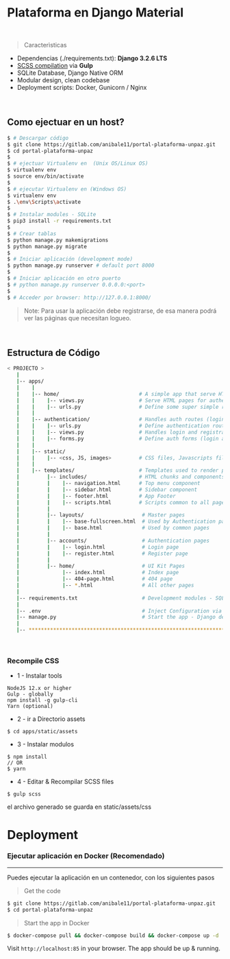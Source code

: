 # Plataforma en Django Material


<br />

> Caracterìsticas

- Dependencias (./requirements.txt): **Django 3.2.6 LTS**
- [SCSS compilation](#recompile-css) via **Gulp**
- SQLite Database, Django Native ORM
- Modular design, clean codebase
- Deployment scripts: Docker, Gunicorn / Nginx


<br />


## Como ejectuar en un host?

```bash
$ # Descargar código
$ git clone https://gitlab.com/anibale11/portal-plataforma-unpaz.git
$ cd portal-plataforma-unpaz
$
$ # ejectuar Virtualenv en  (Unix OS/Linux OS)
$ virtualenv env
$ source env/bin/activate
$
$ # ejecutar Virtualenv en (Windows OS)
$ virtualenv env
$ .\env\Scripts\activate
$
$ # Instalar modules - SQLite
$ pip3 install -r requirements.txt
$
$ # Crear tablas
$ python manage.py makemigrations
$ python manage.py migrate
$
$ # Iniciar aplicación (development mode)
$ python manage.py runserver # default port 8000
$
$ # Iniciar aplicación en otro puerto
$ # python manage.py runserver 0.0.0.0:<port>
$
$ # Acceder por browser: http://127.0.0.1:8000/
```

> Note: Para usar la aplicación debe registrarse, de esa manera podrá ver las páginas que necesitan logueo.

<br />

## Estructura de Código


```bash
< PROJECTO >
   |
   |-- apps/
   |    |
   |    |-- home/                          # A simple app that serve HTML files
   |    |    |-- views.py                  # Serve HTML pages for authenticated users
   |    |    |-- urls.py                   # Define some super simple routes  
   |    |
   |    |-- authentication/                # Handles auth routes (login and register)
   |    |    |-- urls.py                   # Define authentication routes  
   |    |    |-- views.py                  # Handles login and registration  
   |    |    |-- forms.py                  # Define auth forms (login and register)
   |    |
   |    |-- static/
   |    |    |-- <css, JS, images>         # CSS files, Javascripts files
   |    |
   |    |-- templates/                     # Templates used to render pages
   |         |-- includes/                 # HTML chunks and components
   |         |    |-- navigation.html      # Top menu component
   |         |    |-- sidebar.html         # Sidebar component
   |         |    |-- footer.html          # App Footer
   |         |    |-- scripts.html         # Scripts common to all pages
   |         |
   |         |-- layouts/                   # Master pages
   |         |    |-- base-fullscreen.html  # Used by Authentication pages
   |         |    |-- base.html             # Used by common pages
   |         |
   |         |-- accounts/                  # Authentication pages
   |         |    |-- login.html            # Login page
   |         |    |-- register.html         # Register page
   |         |
   |         |-- home/                      # UI Kit Pages
   |              |-- index.html            # Index page
   |              |-- 404-page.html         # 404 page
   |              |-- *.html                # All other pages
   |
   |-- requirements.txt                     # Development modules - SQLite storage
   |
   |-- .env                                 # Inject Configuration via Environment
   |-- manage.py                            # Start the app - Django default start script
   |
   |-- ************************************************************************
```

<br />

### Recompile CSS


* 1 - Instalar tools
```
NodeJS 12.x or higher
Gulp - globally
npm install -g gulp-cli
Yarn (optional)
```
* 2 - ir a Directorio assets
```
$ cd apps/static/assets
```
* 3 - Instalar modulos
```
$ npm install
// OR
$ yarn
```
* 4 - Editar & Recompilar SCSS files
```
$ gulp scss
```
el archivo generado se guarda en static/assets/css

# Deployment
### Ejecutar aplicación en Docker (Recomendado)
---

Puedes ejecutar la aplicación en un contenedor, con los siguientes pasos  

> Get the code

```bash
$ git clone https://gitlab.com/anibale11/portal-plataforma-unpaz.git
$ cd portal-plataforma-unpaz
```

> Start the app in Docker

```bash
$ docker-compose pull && docker-compose build && docker-compose up -d
```

Visit `http://localhost:85` in your browser. The app should be up & running.

